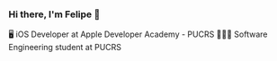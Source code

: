 ### Hi there, I'm Felipe 👋

🖥 iOS Developer at Apple Developer Academy - PUCRS
👨🏻‍🎓 Software Engineering student at PUCRS
